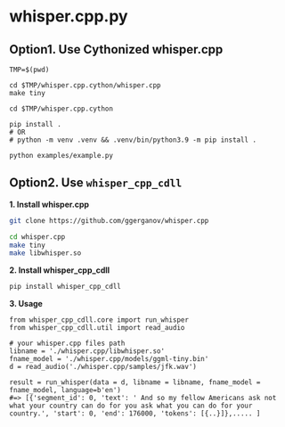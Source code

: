 # whisper.cpp.py

## Option1. Use Cythonized whisper.cpp

```
TMP=$(pwd)

cd $TMP/whisper.cpp.cython/whisper.cpp
make tiny

cd $TMP/whisper.cpp.cython

pip install .
# OR
# python -m venv .venv && .venv/bin/python3.9 -m pip install .

python examples/example.py
```

## Option2. Use `whisper_cpp_cdll`

**1. Install whisper.cpp**
```bash
git clone https://github.com/ggerganov/whisper.cpp

cd whisper.cpp
make tiny
make libwhisper.so
```

**2. Install whisper_cpp_cdll**
```bash
pip install whisper_cpp_cdll
```

**3. Usage**
```python3
from whisper_cpp_cdll.core import run_whisper
from whisper_cpp_cdll.util import read_audio

# your whisper.cpp files path
libname = './whisper.cpp/libwhisper.so'
fname_model = './whisper.cpp/models/ggml-tiny.bin'
d = read_audio('./whisper.cpp/samples/jfk.wav')

result = run_whisper(data = d, libname = libname, fname_model = fname_model, language=b'en')
#=> [{'segment_id': 0, 'text': ' And so my fellow Americans ask not what your country can do for you ask what you can do for your country.', 'start': 0, 'end': 176000, 'tokens': [{..}]},..... ]
```
